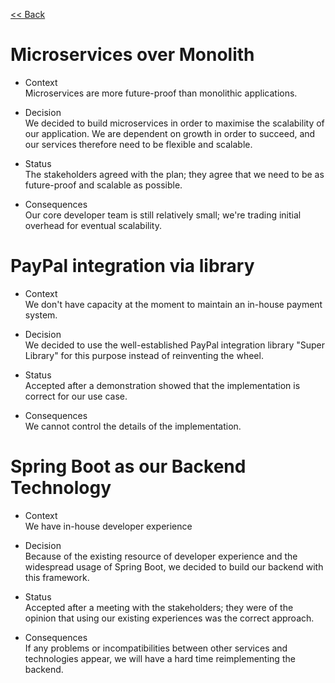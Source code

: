 [<< Back](/README.md)

# Microservices over Monolith
* Context  
Microservices are more future-proof than monolithic applications.

* Decision  
We decided to build microservices in order to maximise the scalability of our application. We are dependent on growth in order to succeed, and our services therefore need to be flexible and scalable.

* Status  
The stakeholders agreed with the plan; they agree that we need to be as future-proof and scalable as possible.

* Consequences  
Our core developer team is still relatively small; we're trading initial overhead for eventual scalability.

# PayPal integration via library
* Context  
We don't have capacity at the moment to maintain an in-house payment system.

* Decision  
We decided to use the well-established PayPal integration library "Super
Library" for this purpose instead of reinventing the wheel.

* Status  
Accepted after a demonstration showed that the implementation is correct for our
use case.

* Consequences  
We cannot control the details of the implementation.

# Spring Boot as our Backend Technology
* Context  
We have in-house developer experience

* Decision  
Because of the existing resource of developer experience and the widespread usage of Spring Boot, we decided to build our backend with this framework.

* Status  
Accepted after a meeting with the stakeholders; they were of the opinion that using our existing experiences was the correct approach.

* Consequences  
If any problems or incompatibilities between other services and technologies appear, we will have a hard time reimplementing the backend.

